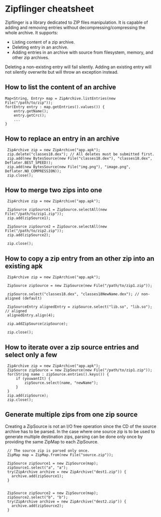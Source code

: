 # Zipflinger cheatsheet

Zipflinger is a library dedicated to ZIP files manipulation.  It is capable of adding and removing
entries without decompressing/compressing the whole archive. It supports:

- Listing content of a zip archive.
- Deleting entry in an archive.
- Adding entries in an archive with source from filesystem, memory, and other zip archives.

Deleting a non-existing entry will fail silently.
Adding an existing entry will not silently overwrite but will throw an exception instead.

## How to list the content of an archive
```
Map<String, Entry> map = ZipArchive.listEntries(new File("/path/to/zip"));
for(Entry entry : map.getEntries().values()) {
    entry.getName();
    entry.getCrc();
    ...
}
```

## How to replace an entry in an archive
```
 ZipArchive zip = new ZipArchive("app.apk");
 zip.delete("classes18.dex"); // All deletes must be submitted first.
 zip.add(new BytesSource(new File("classes18.dex"), "classes18.dex", Deflater.BEST_SPEED));
 zip.add(new BytesSource(new File("img.png"), "image.png", Deflater.NO_COMPRESSION));
 zip.close();
```

## How to merge two zips into one
```
 ZipArchive zip = new ZipArchive("app.apk");

 ZipSource zipSource1 = ZipSource.selectAll(new File("/path/to/zip1.zip"));
 zip.add(zipSource1);

 ZipSource zipSource2 = ZipSource.selectAll(new File("/path/to/zip2.zip"));
 zip.add(zipSource2);

 zip.close();
```

## How to copy a zip entry from an other zip into an existing apk
```
 ZipArchive zip = new ZipArchive("app.apk");

 ZipSource zipSource = new ZipSource(new File("/path/to/zip1.zip"));

 zipSource.select("classes18.dex", "classes18NewName.dex"); // non-aligned (default)

 ZipSourceEntry alignedEntry = zipSource.select("lib.so", "lib.so"); // aligned
 alignedEntry.align(4);

 zip.addZipSource(zipSource);

 zip.close();
```

## How to iterate over a zip source entries and select only a few
```
 ZipArchive zip = new ZipArchive("app.apk");
 ZipSource zipSource = new ZipSource(new File("/path/to/zip1.zip"));
 for(String name : zipSource.entries().keys()) {
     if (youwantIt) {
         zipSource.select(name, "newName");
     }
 }
 zip.add(zipSource);
 zip.close();
```

## Generate multiple zips from one zip source
Creating a ZipSource is not an I/O free operation since the CD of the source archive has to be parsed.
In the case where one source zip is to be used to generate multiple destination zips, parsing
can be done only once by providing the same ZipMap to each ZipSource.

```
 // The source zip is parsed only once.
 ZipMap map = ZipMap.from(new File("source.zip"));

 ZipSource zipSource1 = new ZipSource(map);
 zipSource1.select("a", "a");
 try(ZipArchive archive = new ZipArchive("dest1.zip")) {
   archive.add(zipSource1);
 }


 ZipSource zipSource2 = new ZipSource(map);
 zipSource2.select("b", "b");
 try(ZipArchive archive = new ZipArchive("dest2.zip")) {
   archive.add(zipSource2);
 }

```
